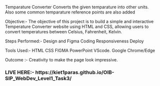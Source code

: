 Temparature Converter Converts the given temparature into other units.
Also some common temparature reference points are also added

Objective:- The objective of this project is to build a simple and interactive Temperature Converter website using HTML and CSS, allowing users to convert temperatures between Celsius, Fahrenheit, Kelvin.

Steps Performed:-
Design and Figma
Coding
Responsiveness
Deploy

Tools Used:- HTML
CSS 
FIGMA 
PowerPoint 
VScode. 
Google Chrome/Edge

Outcome :- Creativity to make the page look impressive.


<h3>LIVE HERE:- https://kiet1paras.github.io/OIB-SIP_WebDev_Level1_Task3/
 </h3>

